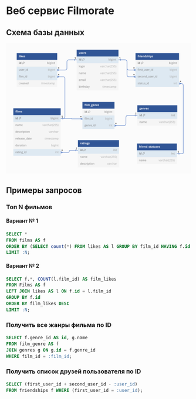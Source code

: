 # Веб сервис Filmorate
## Схема базы данных
![Databases Schema](DBSchema.png)
## Примеры запросов
### Топ N фильмов
#### Вариант № 1
```sql
SELECT * 
FROM films AS f
ORDER BY (SELECT count(*) FROM likes AS l GROUP BY film_id HAVING f.id = l.film_id) DESC
LIMIT :N;
```
#### Вариант № 2
```sql
SELECT f.*, COUNT(l.film_id) AS film_likes
FROM Films AS f
LEFT JOIN likes AS l ON f.id = l.film_id
GROUP BY f.id
ORDER BY film_likes DESC
LIMIT :N;
```
### Получить все жанры фильма по ID
```sql
SELECT f.genre_id AS id, g.name
FROM film_genre AS f 
JOIN genres g ON g.id = f.genre_id
WHERE film_id = :film_id;
```
### Получить список друзей пользователя по ID
```sql
SELECT (first_user_id + second_user_id - :user_id)
FROM friendships f WHERE (first_user_id = :user_id);
```